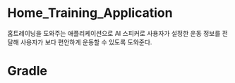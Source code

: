 # Home_Training_Application

홈트레이닝을 도와주는 애플리케이션으로 AI 스피커로 사용자가 설정한 운동 정보를 전달해 사용자가 보다 편안하게 운동할 수 있도록 도와준다.

# Gradle
